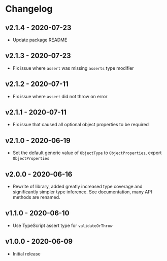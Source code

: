 # Changelog

## v2.1.4 - 2020-07-23

- Update package README

## v2.1.3 - 2020-07-23

- Fix issue where `assert` was missing `asserts` type modifier

## v2.1.2 - 2020-07-11

- Fix issue where `assert` did not throw on error

## v2.1.1 - 2020-07-11

- Fix issue that caused all optional object properties to be required

## v2.1.0 - 2020-06-19

- Set the default generic value of `ObjectType` to `ObjectProperties`, export `ObjectProperties`

## v2.0.0 - 2020-06-16

- Rewrite of library, added greatly increased type coverage and significantly simpler type inference. See documentation, many API methods are renamed.

## v1.1.0 - 2020-06-10

- Use TypeScript assert type for `validateOrThrow`

## v1.0.0 - 2020-06-09

- Initial release
